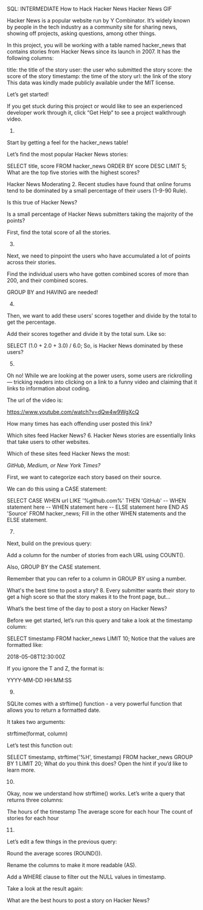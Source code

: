 SQL: INTERMEDIATE
How to Hack Hacker News
Hacker News GIF

Hacker News is a popular website run by Y Combinator. It’s widely known by people in the tech industry as a community site for sharing news, showing off projects, asking questions, among other things.

In this project, you will be working with a table named hacker_news that contains stories from Hacker News since its launch in 2007. It has the following columns:

title: the title of the story
user: the user who submitted the story
score: the score of the story
timestamp: the time of the story
url: the link of the story
This data was kindly made publicly available under the MIT license.

Let’s get started!

If you get stuck during this project or would like to see an experienced developer work through it, click “Get Help“ to see a project walkthrough video.

1.
Start by getting a feel for the hacker_news table!

Let’s find the most popular Hacker News stories:

SELECT title, score
FROM hacker_news
ORDER BY score DESC
LIMIT 5;
What are the top five stories with the highest scores?

Hacker News Moderating
2.
Recent studies have found that online forums tend to be dominated by a small percentage of their users (1-9-90 Rule).

Is this true of Hacker News?

Is a small percentage of Hacker News submitters taking the majority of the points?

First, find the total score of all the stories.



3.
Next, we need to pinpoint the users who have accumulated a lot of points across their stories.

Find the individual users who have gotten combined scores of more than 200, and their combined scores.

GROUP BY and HAVING are needed!


4.
Then, we want to add these users’ scores together and divide by the total to get the percentage.

Add their scores together and divide it by the total sum. Like so:

SELECT (1.0 + 2.0 + 3.0) / 6.0;
So, is Hacker News dominated by these users?

5.
Oh no! While we are looking at the power users, some users are rickrolling — tricking readers into clicking on a link to a funny video and claiming that it links to information about coding.

The url of the video is:

https://www.youtube.com/watch?v=dQw4w9WgXcQ

How many times has each offending user posted this link?



Which sites feed Hacker News?
6.
Hacker News stories are essentially links that take users to other websites.

Which of these sites feed Hacker News the most:

_GitHub, Medium, or New York Times?_

First, we want to categorize each story based on their source.

We can do this using a CASE statement:

SELECT CASE
   WHEN url LIKE '%github.com%' THEN 'GitHub'
   -- WHEN statement here
   -- WHEN statement here
   -- ELSE statement here
  END AS 'Source'
FROM hacker_news;
Fill in the other WHEN statements and the ELSE statement.


7.
Next, build on the previous query:

Add a column for the number of stories from each URL using COUNT().

Also, GROUP BY the CASE statement.

Remember that you can refer to a column in GROUP BY using a number.



What's the best time to post a story?
8.
Every submitter wants their story to get a high score so that the story makes it to the front page, but…

What’s the best time of the day to post a story on Hacker News?

Before we get started, let’s run this query and take a look at the timestamp column:

SELECT timestamp
FROM hacker_news
LIMIT 10;
Notice that the values are formatted like:

2018-05-08T12:30:00Z

If you ignore the T and Z, the format is:

YYYY-MM-DD HH:MM:SS

9.
SQLite comes with a strftime() function - a very powerful function that allows you to return a formatted date.

It takes two arguments:

strftime(format, column)

Let’s test this function out:

SELECT timestamp,
   strftime('%H', timestamp)
FROM hacker_news
GROUP BY 1
LIMIT 20;
What do you think this does? Open the hint if you’d like to learn more.


10.
Okay, now we understand how strftime() works. Let’s write a query that returns three columns:

The hours of the timestamp
The average score for each hour
The count of stories for each hour


11.
Let’s edit a few things in the previous query:

Round the average scores (ROUND()).

Rename the columns to make it more readable (AS).

Add a WHERE clause to filter out the NULL values in timestamp.

Take a look at the result again:

What are the best hours to post a story on Hacker News?
